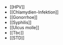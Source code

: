 ---
---
- [[HPV]]
- [[Chlamydien-Infektion]]
- [[Gonorrhoe]]
- [[Syphilis]]
- [[Ulcus molle]]
- [[Tbc]]
- [[STD]]